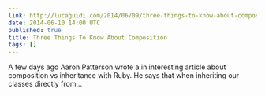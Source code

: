```yaml
---
link: http://lucaguidi.com/2014/06/09/three-things-to-know-about-composition.html
date: 2014-06-10 14:00 UTC
published: true
title: Three Things To Know About Composition
tags: []
---
```


A few days ago Aaron Patterson wrote a in interesting article about composition vs inheritance with Ruby.
He says that when inheriting our classes directly from…
